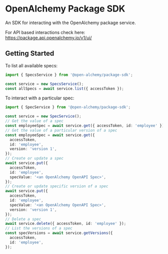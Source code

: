 # OpenAlchemy Package SDK

An SDK for interacting with the OpenAlchemy package service.

For API based interactions check here:
<https://package.api.openalchemy.io/v1/ui/>

## Getting Started

To list all available specs:

```typescript
import { SpecsService } from '@open-alchemy/package-sdk';

const service = new SpecsService();
const allSpecs = await service.list({ accessToken });
```

To interact with a particular spec:

```typescript
import { SpecService } from '@open-alchemy/package-sdk';

const service = new SpecService();
// Get the value of a spec
const employeeSpec = await service.get({ accessToken, id: 'employee' });
// Get the value of a particular version of a spec
const employeeSpec = await service.get({
  accessToken,
  id: 'employee',
  version: 'version 1',
});
// Create or update a spec
await service.put({
  accessToken,
  id: 'employee',
  specValue: '<an OpenAlchemy OpenAPI Spec>',
});
// Create or update specific version of a spec
await service.put({
  accessToken,
  id: 'employee',
  specValue: '<an OpenAlchemy OpenAPI Spec>',
  version: 'version 1',
});
// Delete a spec
await service.delete({ accessToken, id: 'employee' });
// List the versions of a spec
const specVersions = await service.getVersions({
  accessToken,
  id: 'employee',
});
```
